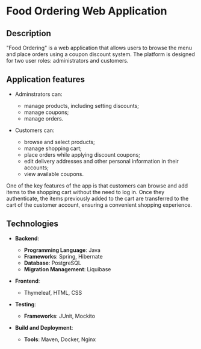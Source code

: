 # Food Ordering Web Application

## Description

"Food Ordering" is a web application that allows users to browse the menu and place orders using a coupon discount system. The platform is designed for two user roles: administrators and customers.

## Application features

- Adminstrators can:
  - manage products, including setting discounts;
  - manage coupons;
  - manage orders.

- Customers can:
  - browse and select products;
  - manage shopping cart;
  - place orders while applying discount coupons;
  - edit delivery addresses and other personal information in their accounts;
  - view available coupons.

One of the key features of the app is that customers can browse and add items to the shopping cart without the need to log in. Once they authenticate, the items previously added to the cart are transferred to the cart of the customer account, ensuring a convenient shopping experience.

## Technologies

- **Backend**:
  - **Programming Language**: Java
  - **Frameworks**: Spring, Hibernate
  - **Database**: PostgreSQL
  - **Migration Management**: Liquibase

- **Frontend**:
  - Thymeleaf, HTML, CSS

- **Testing**:
  - **Frameworks**: JUnit, Mockito

- **Build and Deployment**:
  - **Tools**: Maven, Docker, Nginx
